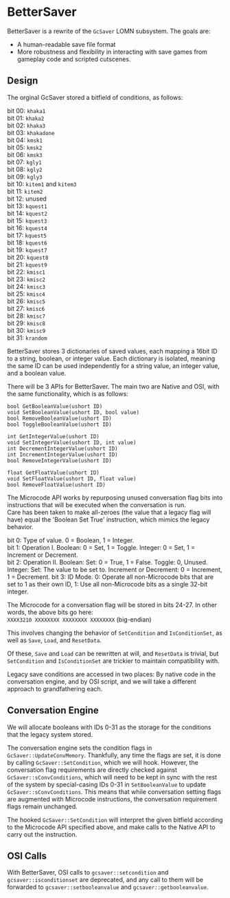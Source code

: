 BetterSaver
===========

BetterSaver is a rewrite of the `GcSaver` LOMN subsystem. The goals are:
- A human-readable save file format
- More robustness and flexibility in interacting with save games from gameplay code and scripted cutscenes.

Design
------

The orginal GcSaver stored a bitfield of conditions, as follows:

bit 00: `khaka1`  
bit 01: `khaka2`  
bit 02: `khaka3`  
bit 03: `khakadone`  
bit 04: `kmsk1`  
bit 05: `kmsk2`  
bit 06: `kmsk3`  
bit 07: `kgly1`  
bit 08: `kgly2`  
bit 09: `kgly3`  
bit 10: `kitem1` and `kitem3`  
bit 11: `kitem2`  
bit 12: unused  
bit 13: `kquest1`  
bit 14: `kquest2`  
bit 15: `kquest3`  
bit 16: `kquest4`  
bit 17: `kquest5`  
bit 18: `kquest6`  
bit 19: `kquest7`  
bit 20: `kquest8`  
bit 21: `kquest9`  
bit 22: `kmisc1`  
bit 23: `kmisc2`  
bit 24: `kmisc3`  
bit 25: `kmisc4`  
bit 26: `kmisc5`  
bit 27: `kmisc6`  
bit 28: `kmisc7`  
bit 29: `kmisc8`  
bit 30: `kmisc9`  
bit 31: `krandom`

BetterSaver stores 3 dictionaries of saved values, each mapping a 16bit ID to a string, boolean, or integer value.
Each dictionary is isolated, meaning the same ID can be used independently for a string value, an integer value, and a boolean value.

There will be 3 APIs for BetterSaver. The main two are Native and OSI, with the same functionality, which is as follows:  

`bool GetBooleanValue(ushort ID)`  
`void SetBooleanValue(ushort ID, bool value)`  
`bool RemoveBooleanValue(ushort ID)`  
`bool ToggleBooleanValue(ushort ID)`  

`int GetIntegerValue(ushort ID)`  
`void SetIntegerValue(ushort ID, int value)`  
`int DecrementIntegerValue(ushort ID)`  
`int IncrementIntegerValue(ushort ID)`  
`bool RemoveIntegerValue(ushort ID)`  

`float GetFloatValue(ushort ID)`  
`void SetFloatValue(ushort ID, float value)`  
`bool RemoveFloatValue(ushort ID)`  

The Microcode API works by repurposing unused conversation flag bits into instructions that will be executed when the conversation is run.  
Care has been taken to make all-zeroes (the value that a legacy flag will have) equal the 'Boolean Set True' instruction, which mimics the legacy behavior.

bit 0: Type of value. 0 = Boolean, 1 = Integer.  
bit 1: Operation I. Boolean: 0 = Set, 1 = Toggle. Integer: 0 = Set, 1 = Increment or Decrement.  
bit 2: Operation II. Boolean: Set: 0 = True, 1 = False. Toggle: 0, Unused. Integer: Set: The value to be set to. Increment or Decrement: 0 = Increment, 1 = Decrement.
bit 3: ID Mode. 0: Operate all non-Microcode bits that are set to 1 as their own ID, 1: Use all non-Microcode bits as a single 32-bit integer.

The Microcode for a conversation flag will be stored in bits 24-27. In other words, the above bits go here:  
`XXXX3210 XXXXXXXX XXXXXXXX XXXXXXXX` (big-endian)

This involves changing the behavior of `SetCondition` and `IsConditionSet`, as well as `Save`, `Load`, and `ResetData`.

Of these, `Save` and `Load` can be rewritten at will, and `ResetData` is trivial, but `SetCondition` and `IsConditionSet` are trickier to maintain compatibility with.

Legacy save conditions are accessed in two places: By native code in the conversation engine, and by OSI script, and we will take a different approach to grandfathering each.

Conversation Engine
-------------------

We will allocate booleans with IDs 0-31 as the storage for the conditions that the legacy system stored.

The conversation engine sets the condition flags in `GcSaver::UpdateConvMemory`. Thankfully, any time the flags are set, it is done by calling `GcSaver::SetCondition`, which we will hook.
However, the conversation flag requirements are directly checked against `GcSaver::sConvConditions`, which will need to be kept in sync with the rest of the system by special-casing IDs 0-31 in `SetBooleanValue` to update `GcSaver::sConvConditions`.
This means that while conversation setting flags are augmented with Microcode instructions, the conversation requirement flags remain unchanged.

The hooked `GcSaver::SetCondition` will interpret the given bitfield according to the Microcode API specified above, and make calls to the Native API to carry out the instruction.

OSI Calls
---------

With BetterSaver, OSI calls to `gcsaver::setcondition` and `gcsaver::isconditionset` are deprecated, and any call to them will be forwarded to `gcsaver::setbooleanvalue` and `gcsaver::getbooleanvalue`.